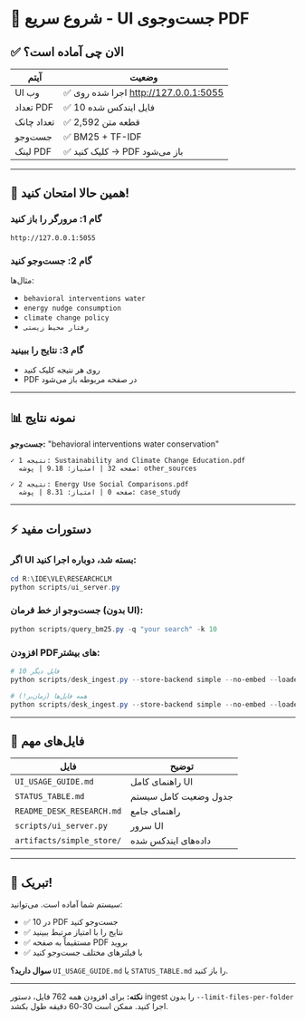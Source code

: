 # 🚀 شروع سریع - UI جست‌وجوی PDF

## ✅ الان چی آماده است؟

| آیتم | وضعیت |
|------|-------|
| UI وب | ✅ اجرا شده روی http://127.0.0.1:5055 |
| تعداد PDF | ✅ 10 فایل ایندکس شده |
| تعداد چانک | ✅ 2,592 قطعه متن |
| جست‌وجو | ✅ BM25 + TF-IDF |
| لینک PDF | ✅ کلیک کنید → PDF باز می‌شود |

---

## 🎯 همین حالا امتحان کنید!

### گام 1: مرورگر را باز کنید
```
http://127.0.0.1:5055
```

### گام 2: جست‌وجو کنید
مثال‌ها:
- `behavioral interventions water`
- `energy nudge consumption`
- `climate change policy`
- `رفتار محیط زیستی`

### گام 3: نتایج را ببینید
- روی هر نتیجه کلیک کنید
- PDF در صفحه مربوطه باز می‌شود

---

## 📊 نمونه نتایج

**جست‌وجو:** "behavioral interventions water conservation"

```
✓ نتیجه 1: Sustainability and Climate Change Education.pdf
  صفحه 32 | امتیاز: 9.18 | پوشه: other_sources
  
✓ نتیجه 2: Energy Use Social Comparisons.pdf  
  صفحه 0 | امتیاز: 8.31 | پوشه: case_study
```

---

## ⚡ دستورات مفید

### اگر UI بسته شد، دوباره اجرا کنید:

```powershell
cd R:\IDE\VLE\RESEARCHCLM
python scripts/ui_server.py
```

### جست‌وجو از خط فرمان (بدون UI):

```powershell
python scripts/query_bm25.py -q "your search" -k 10
```

### افزودن PDFهای بیشتر:

```powershell
# 10 فایل دیگر
python scripts/desk_ingest.py --store-backend simple --no-embed --loader pdfplumber --split-mode sentence --sentences-per-chunk 1 --limit-files-per-folder 10

# همه فایل‌ها (زمان‌بر!)  
python scripts/desk_ingest.py --store-backend simple --no-embed --loader pdfplumber --split-mode sentence --sentences-per-chunk 1
```

---

## 📁 فایل‌های مهم

| فایل | توضیح |
|------|-------|
| `UI_USAGE_GUIDE.md` | راهنمای کامل UI |
| `STATUS_TABLE.md` | جدول وضعیت کامل سیستم |
| `README_DESK_RESEARCH.md` | راهنمای جامع |
| `scripts/ui_server.py` | سرور UI |
| `artifacts/simple_store/` | داده‌های ایندکس شده |

---

## 🎉 تبریک!

سیستم شما آماده است. می‌توانید:
- ✅ در 10 PDF جست‌وجو کنید
- ✅ نتایج را با امتیاز مرتبط ببینید  
- ✅ مستقیماً به صفحه PDF بروید
- ✅ با فیلترهای مختلف جست‌وجو کنید

**سوال دارید؟** `UI_USAGE_GUIDE.md` یا `STATUS_TABLE.md` را باز کنید.

---

**نکته:** برای افزودن همه 762 فایل، دستور ingest را بدون `--limit-files-per-folder` اجرا کنید. ممکن است 30-60 دقیقه طول بکشد.



